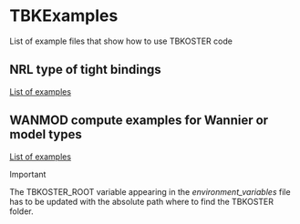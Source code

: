 # TBKExamples
List of example files that show how to use TBKOSTER code

## NRL type of tight bindings

[List of examples](NRL/README.md)

## WANMOD compute examples for Wannier or model types

[List of examples](WANMOD/README.md)

> [!IMPORTANT]
> The TBKOSTER_ROOT variable appearing in the *environment_variables* file has to be updated with the absolute path where to find the TBKOSTER folder.
